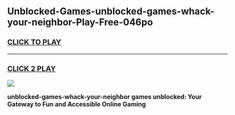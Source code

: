 
## Unblocked-Games-unblocked-games-whack-your-neighbor-Play-Free-046po
<h3>
<a href="https://premium76.site?title=unblocked-games-whack-your-neighbor&ref=23A">CLICK TO PLAY</a></h3>
<hr>

<h3>
<a href="https://premium76.site?title=unblocked-games-whack-your-neighbor&ref=23A">CLICK 2 PLAY</a>
  
</h3>

<a href="https://premium76.site?title=unblocked-games-whack-your-neighbor&ref=23A"><img src="https://clearcache.store/games.png"></a>


**unblocked-games-whack-your-neighbor games unblocked: Your Gateway to Fun and Accessible Online Gaming**
